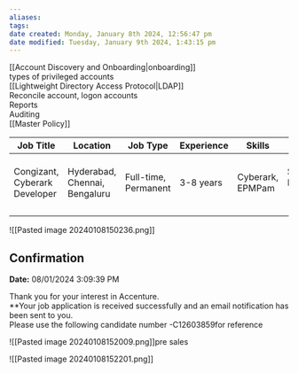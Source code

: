 ```yaml
---
aliases: 
tags: 
date created: Monday, January 8th 2024, 12:56:47 pm
date modified: Tuesday, January 9th 2024, 1:43:15 pm
---
```

[[Account Discovery and Onboarding|onboarding]]  
types of privileged accounts  
[[Lightweight Directory Access Protocol|LDAP]]  
Reconcile account, logon accounts  
Reports  
Auditing  
[[Master Policy]]

| **Job Title** | **Location** | **Job Type** | **Experience** | **Skills** | **Department** | **Education** | **Posted** | **Openings** | **Applicants** |
| ---- | ---- | ---- | ---- | ---- | ---- | ---- | ---- | ---- | ---- |
| Congizant, Cyberark Developer | Hyderabad, Chennai, Bengaluru | Full-time, Permanent | 3-8 years | Cyberark, EPMPam | Software Development - Other | Any Graduate (UG), Any Postgraduate (PG) | 19 days ago | 5 | 227 |
|  |  |  |  |  |  |  |  |  |  |  
![[Pasted image 20240108150236.png]]

## Confirmation

**Date:** 08/01/2024 3:09:39 PM

Thank you for your interest in Accenture.  
**Your job application is received successfully and an email notification has been sent to you.  
Please use the following candidate number -C12603859for reference

![[Pasted image 20240108152009.png]]pre sales

![[Pasted image 20240108152201.png]]